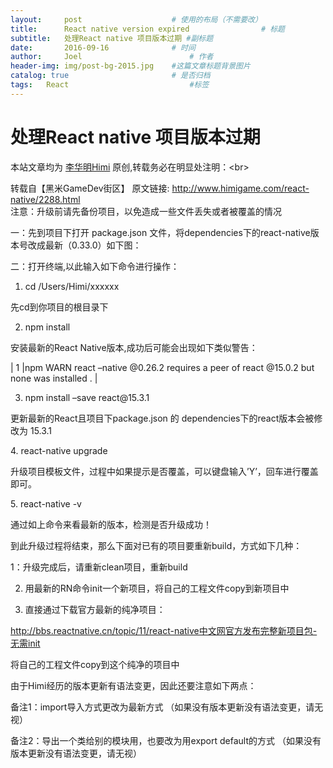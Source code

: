 ```yaml
---
layout:     post   				    # 使用的布局（不需要改）
title:      React native version expired				# 标题 
subtitle:   处理React native 项目版本过期 #副标题
date:       2016-09-16 				# 时间
author:     Joel 						# 作者
header-img: img/post-bg-2015.jpg 	#这篇文章标题背景图片
catalog: true 						# 是否归档
tags:	React							#标签
---
```

<h1><a id="React_native__1"></a>处理React native 项目版本过期</h1>
<p>本站文章均为 <a href="http://baike.baidu.com/link?url=5clRqhZXescnjYUaYWj1OGjyv1rik4h1x_OKo05O_Bkx36NYk3IxRS-nZzbtg5r2mNCCNRMWNehn_d0uJBSqeB_QRyMZGtgpc9zAh6xDBla" title="李华明Himi">李华明Himi</a> 原创,转载务必在明显处注明：&lt;br&gt;</p>
<p>转载自【黑米GameDev街区】 原文链接: <a href="http://www.himigame.com/react-native/2288.html">http://www.himigame.com/react-native/2288.html</a><br>
注意：升级前请先备份项目，以免造成一些文件丢失或者被覆盖的情况</p>
<p>一：先到项目下打开 package.json 文件，将dependencies下的react-native版本号改成最新（0.33.0）如下图：</p>
<p>二：打开终端,以此输入如下命令进行操作：</p>
<ol>
<li>cd /Users/Himi/xxxxxx</li>
</ol>
<p>先cd到你项目的根目录下</p>
<ol start="2">
<li>npm install</li>
</ol>
<p>安装最新的React Native版本,成功后可能会出现如下类似警告：</p>
<p>| 1 |npm WARN react –native @0.26.2 requires a peer of react @15.0.2 but none was installed . |</p>
<ol start="3">
<li>npm install –save react@15.3.1</li>
</ol>
<p>更新最新的React且项目下package.json 的 dependencies下的react版本会被修改为 15.3.1</p>
<p>4. react-native upgrade</p>
<p>升级项目模板文件，过程中如果提示是否覆盖，可以键盘输入’Y’，回车进行覆盖即可。</p>
<p>5. react-native -v</p>
<p>通过如上命令来看最新的版本，检测是否升级成功！</p>
<p>到此升级过程将结束，那么下面对已有的项目要重新build，方式如下几种：</p>
<p>1：升级完成后，请重新clean项目，重新build</p>
<ol start="2">
<li>
<p>用最新的RN命令init一个新项目，将自己的工程文件copy到新项目中</p>
</li>
<li>
<p>直接通过下载官方最新的纯净项目：</p>
</li>
</ol>
<p><a href="http://bbs.reactnative.cn/topic/11/react-native%E4%B8%AD%E6%96%87%E7%BD%91%E5%AE%98%E6%96%B9%E5%8F%91%E5%B8%83%E5%AE%8C%E6%95%B4%E6%96%B0%E9%A1%B9%E7%9B%AE%E5%8C%85-%E6%97%A0%E9%9C%80init">http://bbs.reactnative.cn/topic/11/react-native中文网官方发布完整新项目包-无需init</a></p>
<p>将自己的工程文件copy到这个纯净的项目中</p>
<p>由于Himi经历的版本更新有语法变更，因此还要注意如下两点：</p>
<p>备注1：import导入方式更改为最新方式 （如果没有版本更新没有语法变更，请无视）</p>
<p>备注2：导出一个类给别的模块用，也要改为用export default的方式 （如果没有版本更新没有语法变更，请无视）</p>
